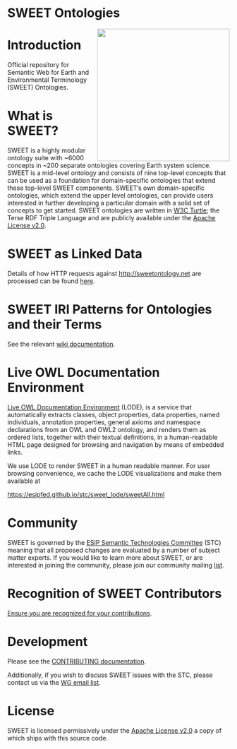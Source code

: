 # SWEET Ontologies

<img src="https://www.esipfed.org/wp-content/uploads/2016/12/ESIP-final-logo.png" align="right" width="300" />

# Introduction
Official repository for Semantic Web for Earth and Environmental Terminology (SWEET) Ontologies.

# What is SWEET?
SWEET is a highly modular ontology suite with ~6000 concepts in ~200 separate ontologies covering Earth system science. SWEET is a mid-level ontology and consists of nine top-level concepts that can be used as a foundation for domain-specific ontologies that extend these top-level SWEET components. SWEET’s own domain-specific ontologies, which extend the upper level ontologies, can provide users interested in further developing a particular domain with a solid set of concepts to get started. SWEET ontologies are written in [W3C Turtle](https://www.w3.org/TR/turtle/); the Terse RDF Triple Language and are publicly available under the [Apache License v2.0](https://www.apache.org/licenses/LICENSE-2.0).

# SWEET as Linked Data
Details of how HTTP requests against http://sweetontology.net are processed can be found [here](https://github.com/ESIPFed/sweet/wiki/sweetontology.net).

# SWEET IRI Patterns for Ontologies and their Terms
See the relevant [wiki documentation](https://github.com/ESIPFed/sweet/wiki/SWEET-IRI-Patterns-for-Ontologies-and-their-Terms).

# Live OWL Documentation Environment
[Live OWL Documentation Environment](http://www.github.com/essepuntato/LODE) (LODE), is a service that automatically extracts classes, object properties, data properties, named individuals, annotation properties, general axioms and namespace declarations from an OWL and OWL2 ontology, and renders them as ordered lists, together with their textual definitions, in a human-readable HTML page designed for browsing and navigation by means of embedded links.

We use LODE to render SWEET in a human readable manner. For user browsing convenience, we cache the LODE visualizations and make them available at

https://esipfed.github.io/stc/sweet_lode/sweetAll.html

# Community
SWEET is governed by the [ESIP Semantic Technologies Committee](http://wiki.esipfed.org/index.php/Semantic_Technologies) (STC) meaning that all proposed changes are evaluated by a number of subject matter experts. If you would like to learn more about SWEET, or are interested in joining the community, please join our community mailing [list](http://lists.esipfed.org/mailman/listinfo/esip-semanticweb).

# Recognition of SWEET Contributors
[Ensure you are recognized for your contributions](https://github.com/ESIPFed/sweet/wiki/Recognition-of-SWEET-Contributors).

# Development
Please see the [CONTRIBUTING documentation](https://github.com/ESIPFed/sweet/blob/master/CONTRIBUTING.md).

Additionally, if you wish to discuss SWEET issues with the STC, please contact us via the [WG email list](http://lists.esipfed.org/mailman/listinfo/esip-semanticweb). 

# License
SWEET is licensed permissively under the [Apache License v2.0](https://www.apache.org/licenses/LICENSE-2.0) a
copy of which ships with this source code.
